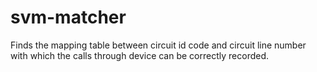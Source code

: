 svm-matcher
===========

Finds the mapping table between circuit id code and circuit line number with which the calls through device can be correctly recorded.
